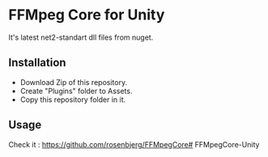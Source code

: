﻿# FFMpeg Core for Unity

It's latest net2-standart dll files from nuget.

## Installation
* Download Zip of this repository.
* Create "Plugins" folder to Assets.
* Copy this repository folder in it.

## Usage

Check it : 
https://github.com/rosenbjerg/FFMpegCore#   F F M p e g C o r e - U n i t y  
 